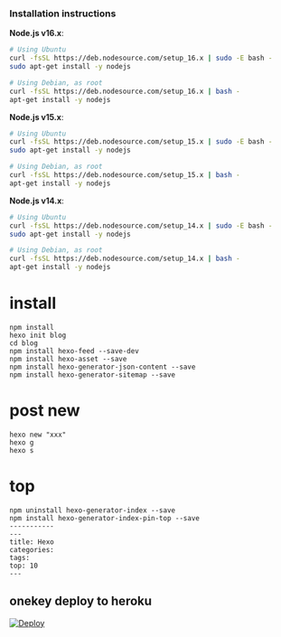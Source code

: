 ### Installation instructions

**Node.js v16.x**:

```sh
# Using Ubuntu
curl -fsSL https://deb.nodesource.com/setup_16.x | sudo -E bash -
sudo apt-get install -y nodejs

# Using Debian, as root
curl -fsSL https://deb.nodesource.com/setup_16.x | bash -
apt-get install -y nodejs
```

**Node.js v15.x**:

```sh
# Using Ubuntu
curl -fsSL https://deb.nodesource.com/setup_15.x | sudo -E bash -
sudo apt-get install -y nodejs

# Using Debian, as root
curl -fsSL https://deb.nodesource.com/setup_15.x | bash -
apt-get install -y nodejs
```

**Node.js v14.x**:

```sh
# Using Ubuntu
curl -fsSL https://deb.nodesource.com/setup_14.x | sudo -E bash -
sudo apt-get install -y nodejs

# Using Debian, as root
curl -fsSL https://deb.nodesource.com/setup_14.x | bash -
apt-get install -y nodejs
```

# install
```
npm install
hexo init blog
cd blog
npm install hexo-feed --save-dev
npm install hexo-asset --save
npm install hexo-generator-json-content --save
npm install hexo-generator-sitemap --save
```
# post new 
```
hexo new "xxx"
hexo g
hexo s
```
# top
```
npm uninstall hexo-generator-index --save
npm install hexo-generator-index-pin-top --save
-----------
---
title: Hexo
categories: 
tags:
top: 10
---
```
## onekey deploy to heroku

[![Deploy](https://www.herokucdn.com/deploy/button.svg)](https://dashboard.heroku.com/new?template=https://github.com/teasiu/blog/tree/main)
